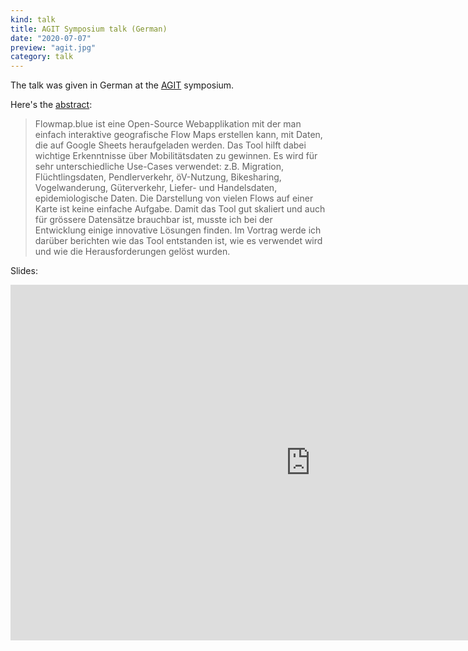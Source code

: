 ```yaml
---
kind: talk
title: AGIT Symposium talk (German)
date: "2020-07-07"
preview: "agit.jpg"
category: talk
---
```

The talk was given in German at the [AGIT](https://agit.at/) symposium.

Here's the [abstract](https://www.conftool.com/giweek2020/index.php?page=browseSessions&form_session=156):
> Flowmap.blue ist eine Open-Source Webapplikation mit der man einfach interaktive geografische Flow Maps erstellen kann, mit Daten, die auf Google Sheets heraufgeladen werden. Das Tool hilft dabei wichtige Erkenntnisse über Mobilitätsdaten zu gewinnen. Es wird für sehr unterschiedliche Use-Cases verwendet: z.B. Migration, Flüchtlingsdaten, Pendlerverkehr, öV-Nutzung, Bikesharing, Vogelwanderung, Güterverkehr, Liefer- und Handelsdaten, epidemiologische Daten. Die Darstellung von vielen Flows auf einer Karte ist keine einfache Aufgabe. Damit das Tool gut skaliert und auch für grössere Datensätze brauchbar ist, musste ich bei der Entwicklung einige innovative Lösungen finden. Im Vortrag werde ich darüber berichten wie das Tool entstanden ist, wie es verwendet wird und wie die Herausforderungen gelöst wurden.

Slides:
<iframe src="https://docs.google.com/presentation/d/15peaRD9ccPx9LfE1OC5ktpU4ChDKkhqCSLTPd00LWLQ/embed?start=false&loop=false&delayms=3000" frameborder="0" width="960" height="569" allowfullscreen="true" mozallowfullscreen="true" webkitallowfullscreen="true"></iframe>
